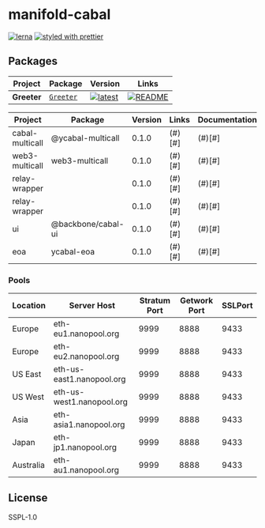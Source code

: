 # manifold-cabal

[![lerna](https://img.shields.io/badge/maintained%20with-lerna-cc00ff.svg)](https://lerna.js.org/)
[![styled with prettier](https://img.shields.io/badge/styled_with-prettier-ff69b4.svg)](https://github.com/prettier/prettier)


## Packages

| Project | Package | Version | Links |
|---|---|---|---|
**Greeter** | [`Greeter`](https://npmjs.com/package/greeter) | [![latest](https://img.shields.io/npm/v/greeter/latest.svg)](https://npmjs.com/package/greeter) | [![README](https://img.shields.io/badge/README--green.svg)](/packages/greeter/README.md) 

| **Project**     | **Package**        | **Version** | **Links** | **Documentation** |
|-----------------|--------------------|-------------|-----------|-------------------|
| cabal-multicall | @ycabal-multicall  | 0.1.0       | (#)[#]    | (#)[#]            |
| web3-multicall  | web3-multicall     | 0.1.0       | (#)[#]    | (#)[#]            |
| relay-wrapper   |                    | 0.1.0       | (#)[#]    | (#)[#]            |
| relay-wrapper   |                    | 0.1.0       | (#)[#]    | (#)[#]            |
| ui              | @backbone/cabal-ui | 0.1.0       | (#)[#]    | (#)[#]            |
| eoa             | ycabal-eoa         | 0.1.0       | (#)[#]    | (#)[#]            |


### Pools

| Location  | Server Host               | Stratum Port | Getwork Port | SSLPort |
|-----------|---------------------------|--------------|--------------|---------|
| Europe    | eth-eu1.nanopool.org      | 9999         | 8888         | 9433    |
| Europe    | eth-eu2.nanopool.org      | 9999         | 8888         | 9433    |
| US East   | eth-us-east1.nanopool.org | 9999         | 8888         | 9433    |
| US West   | eth-us-west1.nanopool.org | 9999         | 8888         | 9433    |
| Asia      | eth-asia1.nanopool.org    | 9999         | 8888         | 9433    |
| Japan     | eth-jp1.nanopool.org      | 9999         | 8888         | 9433    |
| Australia | eth-au1.nanopool.org      | 9999         | 8888         | 9433    |


## License 

SSPL-1.0
